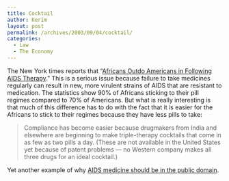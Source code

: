 ```yaml
---
title: Cocktail
author: Kerim
layout: post
permalink: /archives/2003/09/04/cocktail/
categories:
  - Law
  - The Economy
---
```

The New York times reports that &#8220;<a href="http://www.nytimes.com/2003/09/03/health/03IMMU.html" onclick="_gaq.push(['_trackEvent', 'outbound-article', 'http://www.nytimes.com/2003/09/03/health/03IMMU.html', 'Africans Outdo Americans in Following AIDS Therapy']);" >Africans Outdo Americans in Following AIDS Therapy</a>.&#8221; This is a serious issue because failure to take medicines regularly can result in new, more virulent strains of AIDS that are resistant to medication. The statistics show 90% of Africans sticking to their pill regimes compared to 70% of Americans. But what is really interesting is that much of this difference has to do with the fact that it is easier for the Africans to stick to their regimes because they have less pills to take:


>   Compliance has become easier because drugmakers from India and elsewhere are beginning to make triple-therapy cocktails that come in as few as two pills a day. (These are not available in the United States yet because of patent problems &#8212; no Western company makes all three drugs for an ideal cocktail.)


Yet another example of why <a href="http://www.stopglobalaids.org/facts/treat.html" onclick="_gaq.push(['_trackEvent', 'outbound-article', 'http://www.stopglobalaids.org/facts/treat.html', 'AIDS medicine should be in the public domain']);" >AIDS medicine should be in the public domain</a>.

